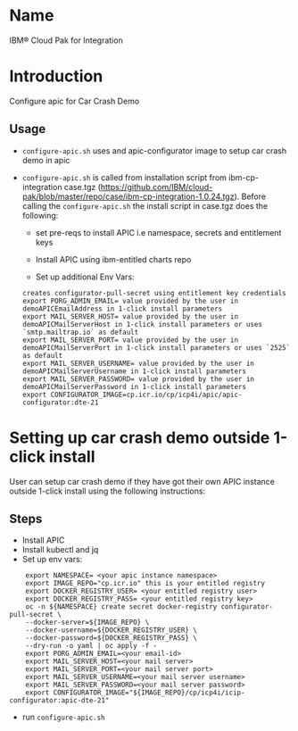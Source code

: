# Name

IBM&reg; Cloud Pak for Integration

# Introduction

Configure apic for Car Crash Demo

## Usage

- `configure-apic.sh` uses and apic-configurator image to setup car crash demo in apic

- `configure-apic.sh` is called from installation script from ibm-cp-integration case.tgz (https://github.com/IBM/cloud-pak/blob/master/repo/case/ibm-cp-integration-1.0.24.tgz). Before calling the `configure-apic.sh` the install script in case.tgz does the following:

    - set pre-reqs to install APIC i.e namespace, secrets and entitlement keys

    - Install APIC using ibm-entitled charts repo

    - Set up additional Env Vars:
    ```
    creates configurator-pull-secret using entitlement key credentials
    export PORG_ADMIN_EMAIL= value provided by the user in demoAPICEmailAddress in 1-click install parameters
    export MAIL_SERVER_HOST= value provided by the user in demoAPICMailServerHost in 1-click install parameters or uses `smtp.mailtrap.io` as default
    export MAIL_SERVER_PORT= value provided by the user in demoAPICMailServerPort in 1-click install parameters or uses `2525` as default
    export MAIL_SERVER_USERNAME= value provided by the user in demoAPICMailServerUsername in 1-click install parameters
    export MAIL_SERVER_PASSWORD= value provided by the user in demoAPICMailServerPassword in 1-click install parameters
    export CONFIGURATOR_IMAGE=cp.icr.io/cp/icp4i/apic/apic-configurator:dte-21
    ```

# Setting up car crash demo outside 1-click install

User can setup car crash demo if they have got their own APIC instance outside 1-click install using the following instructions:

## Steps
- Install APIC
- Install kubectl and jq
- Set up env vars:
```
    export NAMESPACE= <your apic instance namespace>
    export IMAGE_REPO="cp.icr.io" this is your entitled registry
    export DOCKER_REGISTRY_USER= <your entitled registry user>
    export DOCKER_REGISTRY_PASS= <your entitled registry key>
    oc -n ${NAMESPACE} create secret docker-registry configurator-pull-secret \
    --docker-server=${IMAGE_REPO} \
    --docker-username=${DOCKER_REGISTRY_USER} \
    --docker-password=${DOCKER_REGISTRY_PASS} \
    --dry-run -o yaml | oc apply -f -
    export PORG_ADMIN_EMAIL=<your email-id>
    export MAIL_SERVER_HOST=<your mail server>
    export MAIL_SERVER_PORT=<your mail server port>
    export MAIL_SERVER_USERNAME=<your mail server username>
    export MAIL_SERVER_PASSWORD=<your mail server password>
    export CONFIGURATOR_IMAGE="${IMAGE_REPO}/cp/icp4i/icip-configurator:apic-dte-21"
```
- run `configure-apic.sh`

